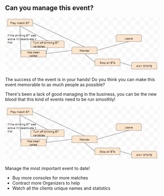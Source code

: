 <html>
<head>
<link rel="shortcut icon" type="image/x-icon" href="{{"/favicon.ico" | prepend: site.baseurl }}">
</head>
<body>
  <h2>Can you manage this event?</h2>
  	<img src="ParticipantFSM.PNG" alt="Banner-ish image">
    <p>
	The success of the event is in your hands! Do you think you can make this event memorable to as much people as possible?
	</p>
    <p>
	There's been a lack of good managing in the business, you can be the new blood that this kind of events need to be run smoothly!
	</p>
	<img src="ParticipantFSM.PNG" alt="Main image for the game">
	<p>
	Manage the most important event to date!
	</p>
	<ul>
		<li>Buy more consoles for more matches</li>
		<li>Contract more Organizers to help</li>
		<li>Watch all the clients unique names and statistics</li>
	</ul>
</body>
</html>
